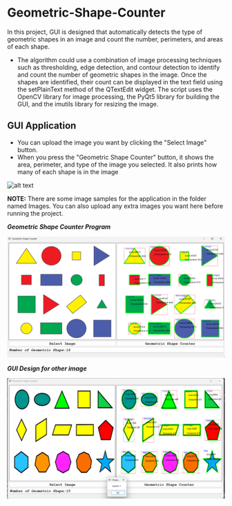 # Geometric-Shape-Counter
In this project, GUI is designed that automatically detects the type of geometric shapes in an image and count the number, perimeters, and areas of each shape.

- The algorithm could use a combination of image processing techniques such as thresholding, edge detection, and contour detection to identify and count the number of geometric shapes in the image. Once the shapes are identified, their count can be displayed in the text field using the setPlainText method of the QTextEdit widget. The script uses the OpenCV library for image processing, the PyQt5 library for building the GUI, and the imutils library for resizing the image.

## GUI Application

- You can upload the image you want by clicking the "Select Image" button. 
- When you press the "Geometric Shape Counter" button, it shows the area, perimeter, and type of the image you selected. It also prints how many of each shape is in the image


<img src="https://github.com/iremozcann/Geometric-Shape-Counter/blob/main/animation.gif" alt="alt text" width="800">

**NOTE:** There are some image samples for the application in the folder named Images. You can also upload any extra images you want here before running the project.



***Geometric Shape Counter Program***

<img src="https://github.com/iremozcann/Geometric-Shape-Counter/blob/main/result_gui.png" alt="alt text" width="800">

***GUI Design for other image***

<img src="https://github.com/iremozcann/Geometric-Shape-Counter/blob/main/result_gui2.png" alt="alt text" width="800">


